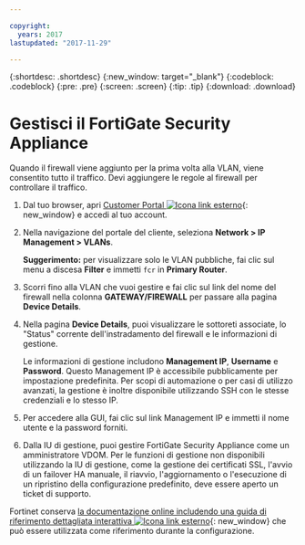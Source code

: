 ```yaml
---

copyright:
  years: 2017
lastupdated: "2017-11-29"

---
```


{:shortdesc: .shortdesc}
{:new_window: target="_blank"}
{:codeblock: .codeblock}
{:pre: .pre}
{:screen: .screen}
{:tip: .tip}
{:download: .download}

# Gestisci il FortiGate Security Appliance

Quando il firewall viene aggiunto per la prima volta alla VLAN, viene consentito tutto il traffico. Devi aggiungere le regole al firewall per controllare il traffico. 

1. Dal tuo browser, apri [Customer Portal ![Icona link esterno](../../icons/launch-glyph.svg "Icona link esterno")](https://control.softlayer.com/){: new_window} e accedi al tuo account.
2. Nella navigazione del portale del cliente, seleziona **Network > IP Management > VLANs**. 

	**Suggerimento:** per visualizzare solo le VLAN pubbliche, fai clic sul menu a discesa **Filter** e immetti ``fcr`` in **Primary Router**.
3. Scorri fino alla VLAN che vuoi gestire e fai clic sul link del nome del firewall nella colonna **GATEWAY/FIREWALL** per passare alla pagina **Device Details**.
4. Nella pagina **Device Details**, puoi visualizzare le sottoreti associate, lo "Status" corrente dell'instradamento del firewall e le informazioni di gestione. 

	Le informazioni di gestione includono **Management IP**, **Username** e **Password**. Questo Management IP è accessibile pubblicamente per impostazione predefinita. Per scopi di automazione o per casi di utilizzo avanzati, la gestione è inoltre disponibile utilizzando SSH con le stesse credenziali e lo stesso IP.
5. Per accedere alla GUI, fai clic sul link Management IP e immetti il nome utente e la password forniti. 
6. Dalla IU di gestione, puoi gestire FortiGate Security Appliance come un amministratore VDOM. Per le funzioni di gestione non disponibili utilizzando la IU di gestione, come la gestione dei certificati SSL, l'avvio di un failover HA manuale, il riavvio, l'aggiornamento o l'esecuzione di un ripristino della configurazione predefinito, deve essere aperto un ticket di supporto.

Fortinet conserva [la documentazione online includendo una guida di riferimento dettagliata interattiva ![Icona link esterno](../../icons/launch-glyph.svg "Icona link esterno")](http://cookbook.fortinet.com/fortigate/){: new_window} che può essere utilizzata come riferimento durante la configurazione.
